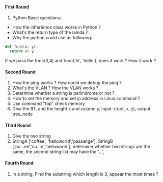 #### Frist Round
1. Python Basic questions:
* How the inherience class works in Python ?
* What's the return type of the lamda ?
* Why the python could use as following:
```python
def func(x, y):
  return x+ y 
```
If we pass the func(3,4) and func('hi', 'hello'), does it work ? How it work ?

#### Second Round
1. How the ping works ? How could we debug the ping ? 
2. What's the VLAN ? How the VLAN works ?
3. Determine whether a string is parlindrome or not ?
4. How to set the memory and set ip address in Linux command ?
5.  Use command "top" check memory 
6. Give the BT, and the height x and calumn y, input: (root, x, y), output tree_node

#### Third Round 
1. Give the two string 
2. StringA ['coffee', 'helloworld','passange'], StringB ['pa...ee','co...e','helloworld'], determine whether two strings are the same, the second string list may have the '...', 

#### Fourth Round
1. In a string, Find the substring which length is 3, appear the most times ? 
  

